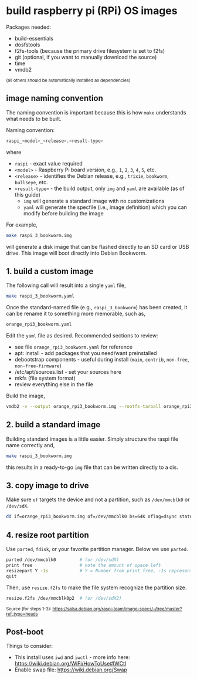 # build raspberry pi (RPi) OS images

Packages needed:
- build-essentials
- dosfstools
- f2fs-tools (because the primary drive filesystem is set to f2fs)
- git (optional, if you want to manually download the source)
- time
- vmdb2

<sup>(all others should be automatically installed as dependencies)</sup>

## image naming convention

The naming convention is important because this is how `make` understands what needs to be built.

Naming convention:
```bash
raspi_<model>_<release>.<result-type>
```
where
- `raspi` - exact value required
- `<model>` - Raspberry Pi board version, e.g., `1`, `2`, `3`, `4`, `5`, etc.
- `<release>` - identifies the Debian release, e.g., `trixie`, `bookworm`, `bullseye`, etc.
- `<result-type>` - the build output, only `img` and `yaml` are available (as of this guide)
  - `img` will generate a standard image with no customizations
  - `yaml` will generate the specfile (i.e., image definition) which you can modify before building the image

For example,
```bash
make raspi_3_bookworm.img
```
will generate a disk image that can be flashed directly to an SD card or USB drive. This image will boot directly into Debian Bookworm.

## 1. build a custom image

The following call will result into a single `yaml` file,
```bash
make raspi_3_bookworm.yaml
```

Once the standard-named file (e.g., `raspi_3_bookworm`) has been created, it can be rename it to something more memorable, such as,
```bash
orange_rpi3_bookworm.yaml
```

Edit the `yaml` file as desired. Recommended sections to review:
- see file `orange_rpi3_bookworm.yaml` for reference
- apt: install - add packages that you need/want preinstalled
- debootstrap components - useful during install (`main`, `contrib`, `non-free`, `non-free-firmware`)
- /etc/apt/sources.list - set your sources here
- mkfs (file system format)
- review everything else in the file

Build the image,
```bash
vmdb2 -v --output orange_rpi3_bookworm.img --rootfs-tarball orange_rpi3_bookworm.tar.gz --log orange_rpi3_bookworm.log orange_rpi3_bookworm.yaml
```

## 2. build a standard image

Building standard images is a little easier. Simply structure the raspi file name correctly and,
```bash
make raspi_3_bookworm.img
```
this results in a ready-to-go `img` file that can be written directly to a dis.

## 3. copy image to drive

Make sure `of` targets the device and not a partition, such as `/dev/mmcblk0` or `/dev/sdX`.

```bash
dd if=orange_rpi3_bookworm.img of=/dev/mmcblk0 bs=64K oflag=dsync status=progressm
```

## 4. resize root partition

Use `parted`, `fdisk`, or your favorite partition manager. Below we use `parted`.

```bash
parted /dev/mmcblk0         # (or /dev/sdX)
print free                  # note the amount of space left
resizepart Y -1s            # Y = Number from print free, -1s represents the very last sector
quit
```

Then, use `resize.f2fs` to make the file system recognize the partition size.

```bash
resize.f2fs /dev/mmcblk0p2  # (or /dev/sdX2)
```

<sup>Source (for steps 1-3): https://salsa.debian.org/raspi-team/image-specs/-/tree/master?ref_type=heads</sup>

## Post-boot

Things to consider:
- This install uses `iwd` and `iwctl` - more info here: https://wiki.debian.org/WiFi/HowToUse#IWCtl
- Enable swap file: https://wiki.debian.org/Swap
